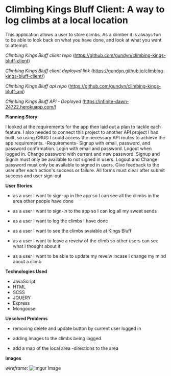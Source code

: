 # Climbing Kings Bluff Client: A way to log climbs at a local location

This application allows a user to store climbs. As a climber it is always fun to be able to look back on what you have done, and look at what you want to attempt. 

*Climbing Kings Bluff client repo*
(https://github.com/gundyn/climbing-kings-bluff-client)

*Climbing Kings Bluff client deployed link*
(https://gundyn.github.io/climbing-kings-bluff-client/)

*Climbing Kings Bluff api repo*
(https://github.com/gundyn/climbing-kings-bluff-api)

*Climbing Kings Bluff API - Deployed*
(https://infinite-dawn-24722.herokuapp.com/)

**Planning Story**

I looked at the requirements for the app then laid out a plan to tackle each feature. I also needed to connect this project to another API project I had built, so using CRUD I could access the necessary API routes to achieve the app requirements. 
-Requirements-
Signup with email, password, and password confirmation.
Login with email and password.
Logout when logged in.
Change password with current and new password.
Signup and Signin must only be available to not signed in users.
Logout and Change password must only be available to signed in users.
Give feedback to the user after each action's success or failure.
All forms must clear after submit success and user sign-out

**User Stories**
- as a user I want to sign-up in the app so I can see all the climbs in the area other people have done

- as a user I want to sign-in to the app so I can log all my sweet sends

- as a user I want to log the climbs I have done

- as a user I want to see the climbs avaiable at Kings Bluff

- as a user I want to leave a reveiw of the climb so other users can see what I thought about it

- as a user I want to be able to update my reveiw incase I change my mind about a climb


**Technologies Used**
- JavaScript
- HTML
- SCSS 
- JQUERY
- Express
- Mongoose

**Unsolved Problems**
- removing delete and update button by current user logged in 

- adding images to the climbs being logged

- add a map of the local area
  -directions to the area
  
**Images**

*wireframe:*
![Imgur Image](https://imgur.com/VGPQ2Y3.jpg)

